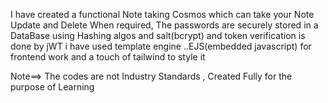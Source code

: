 I have created a functional Note taking Cosmos which can take your Note 
Update and Delete When required,
The passwords are securely stored in a DataBase using Hashing algos and salt(bcrypt) and token verification is done by jWT i have used template engine ..EJS(embedded javascript) for frontend work and a touch of tailwind to style it

Note==> The codes are not Industry Standards , Created Fully for the purpose of Learning